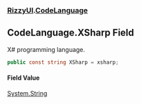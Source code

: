 ### [RizzyUI](RizzyUI 'RizzyUI').[CodeLanguage](RizzyUI.CodeLanguage 'RizzyUI.CodeLanguage')

## CodeLanguage.XSharp Field

X# programming language.

```csharp
public const string XSharp = xsharp;
```

#### Field Value
[System.String](https://docs.microsoft.com/en-us/dotnet/api/System.String 'System.String')
